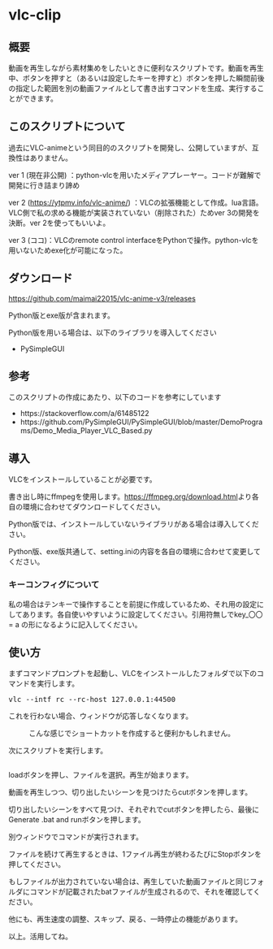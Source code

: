 # vlc-clip
<!-- wp:heading -->
<h2>概要</h2>
<!-- /wp:heading -->

<!-- wp:paragraph -->
<p>動画を再生しながら素材集めをしたいときに便利なスクリプトです。動画を再生中、ボタンを押すと（あるいは設定したキーを押すと）ボタンを押した瞬間前後の指定した範囲を別の動画ファイルとして書き出すコマンドを生成、実行することができます。</p>
<!-- /wp:paragraph -->

<!-- wp:heading -->
<h2>このスクリプトについて</h2>
<!-- /wp:heading -->

<!-- wp:paragraph -->
<p>過去にVLC-animeという同目的のスクリプトを開発し、公開していますが、互換性はありません。</p>
<!-- /wp:paragraph -->

<!-- wp:paragraph -->
<p>ver 1 (現在非公開) ：python-vlcを用いたメディアプレーヤー。コードが難解で開発に行き詰まり諦め</p>
<!-- /wp:paragraph -->

<!-- wp:paragraph -->
<p>ver 2 (<a rel="noreferrer noopener" href="https://ytpmv.info/vlc-anime/" target="_blank">https://ytpmv.info/vlc-anime/</a>) ：VLCの拡張機能として作成。lua言語。VLC側で私の求める機能が実装されていない（削除された）ためver 3の開発を決断。ver 2を使ってもいいよ。</p>
<!-- /wp:paragraph -->

<!-- wp:paragraph -->
<p>ver 3 (ココ)：VLCのremote control interfaceをPythonで操作。python-vlcを用いないためexe化が可能になった。</p>
<!-- /wp:paragraph -->

<!-- wp:heading -->
<h2>ダウンロード</h2>
<!-- /wp:heading -->

<!-- wp:paragraph -->
<p><a href="https://github.com/maimai22015/vlc-anime-v3/releases" data-type="URL" data-id="https://github.com/maimai22015/vlc-anime-v3/releases" target="_blank" rel="noreferrer noopener">https://github.com/maimai22015/vlc-anime-v3/releases</a></p>
<!-- /wp:paragraph -->

<!-- wp:paragraph -->
<p>Python版とexe版が含まれます。</p>
<!-- /wp:paragraph -->

<!-- wp:paragraph -->
<p>Python版を用いる場合は、以下のライブラリを導入してください</p>
<!-- /wp:paragraph -->

<!-- wp:list -->
<ul><li>PySimpleGUI&nbsp;</li></ul>
<!-- /wp:list -->

<!-- wp:heading -->
<h2>参考</h2>
<!-- /wp:heading -->

<!-- wp:paragraph -->
<p>このスクリプトの作成にあたり、以下のコードを参考にしています</p>
<!-- /wp:paragraph -->

<!-- wp:list -->
<ul><li>https://stackoverflow.com/a/61485122</li><li>https://github.com/PySimpleGUI/PySimpleGUI/blob/master/DemoPrograms/Demo_Media_Player_VLC_Based.py</li></ul>
<!-- /wp:list -->

<!-- wp:heading -->
<h2>導入</h2>
<!-- /wp:heading -->

<!-- wp:paragraph -->
<p>VLCをインストールしていることが必要です。</p>
<!-- /wp:paragraph -->

<!-- wp:paragraph -->
<p>書き出し時にffmpegを使用します。<a rel="noreferrer noopener" href="https://ffmpeg.org/download.html" target="_blank">https://ffmpeg.org/download.html</a>より各自の環境に合わせてダウンロードしてください。</p>
<!-- /wp:paragraph -->

<!-- wp:paragraph -->
<p>Python版では、インストールしていないライブラリがある場合は導入してください。</p>
<!-- /wp:paragraph -->

<!-- wp:paragraph -->
<p>Python版、exe版共通して、setting.iniの内容を各自の環境に合わせて変更してください。</p>
<!-- /wp:paragraph -->

<!-- wp:heading {"level":3} -->
<h3>キーコンフィグについて</h3>
<!-- /wp:heading -->

<!-- wp:paragraph -->
<p>私の場合はテンキーで操作することを前提に作成しているため、それ用の設定にしてあります。各自使いやすいように設定してください。引用符無しでkey_〇〇 = a の形になるように記入してください。</p>
<!-- /wp:paragraph -->

<!-- wp:heading -->
<h2>使い方</h2>
<!-- /wp:heading -->

<!-- wp:paragraph -->
<p>まずコマンドプロンプトを起動し、VLCをインストールしたフォルダで以下のコマンドを実行します。</p>
<!-- /wp:paragraph -->

<!-- wp:enlighter/codeblock -->
<pre class="EnlighterJSRAW" data-enlighter-language="generic" data-enlighter-theme="" data-enlighter-highlight="" data-enlighter-linenumbers="" data-enlighter-lineoffset="" data-enlighter-title="" data-enlighter-group="">vlc --intf rc --rc-host 127.0.0.1:44500</pre>
<!-- /wp:enlighter/codeblock -->

<!-- wp:paragraph -->
<p>これを行わない場合、ウィンドウが応答しなくなります。</p>
<!-- /wp:paragraph -->

<!-- wp:image {"align":"center","id":1077,"sizeSlug":"large","linkDestination":"none"} -->
<div class="wp-block-image"><figure class="aligncenter size-large"><img src="https://ytpmv.info/wp-content/uploads/2021/01/image-1.png" alt="" class="wp-image-1077"/><figcaption>こんな感じでショートカットを作成すると便利かもしれません。</figcaption></figure></div>
<!-- /wp:image -->

<!-- wp:paragraph -->
<p>次にスクリプトを実行します。</p>
<!-- /wp:paragraph -->

<!-- wp:image {"align":"center","id":1076,"sizeSlug":"large","linkDestination":"none"} -->
<div class="wp-block-image"><figure class="aligncenter size-large"><img src="https://ytpmv.info/wp-content/uploads/2021/01/image.png" alt="" class="wp-image-1076"/></figure></div>
<!-- /wp:image -->

<!-- wp:paragraph -->
<p>loadボタンを押し、ファイルを選択。再生が始まります。</p>
<!-- /wp:paragraph -->

<!-- wp:paragraph -->
<p>動画を再生しつつ、切り出したいシーンを見つけたらcutボタンを押します。</p>
<!-- /wp:paragraph -->

<!-- wp:paragraph -->
<p>切り出したいシーンをすべて見つけ、それぞれでcutボタンを押したら、最後にGenerate&nbsp;.bat&nbsp;and&nbsp;runボタンを押します。</p>
<!-- /wp:paragraph -->

<!-- wp:paragraph -->
<p>別ウィンドウでコマンドが実行されます。</p>
<!-- /wp:paragraph -->

<!-- wp:paragraph -->
<p>ファイルを続けて再生するときは、1ファイル再生が終わるたびにStopボタンを押してください。</p>
<!-- /wp:paragraph -->

<!-- wp:paragraph -->
<p>もしファイルが出力されていない場合は、再生していた動画ファイルと同じフォルダにコマンドが記載されたbatファイルが生成されるので、それを確認してください。</p>
<!-- /wp:paragraph -->

<!-- wp:paragraph -->
<p>他にも、再生速度の調整、スキップ、戻る、一時停止の機能があります。</p>
<!-- /wp:paragraph -->

<!-- wp:paragraph -->
<p>以上。活用してね。</p>
<!-- /wp:paragraph -->
